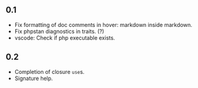 
0.1
---

* Fix formatting of doc comments in hover: markdown inside markdown.
* Fix phpstan diagnostics in traits. (?)
* vscode: Check if php executable exists.

0.2
---
* Completion of closure `use`s.
* Signature help.
